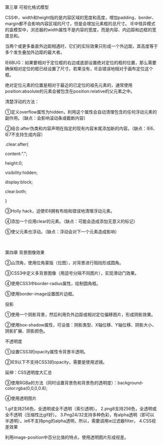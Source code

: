 第三章 可视化格式模型

CSS中，width和height指的是内容区域的宽度和高度，增加padding、border、margin都不会影响内容区域的尺寸，但是会增加元素框的总尺寸。
IE中怪异模式的盒模型中，浏览器的width属性不是内容的宽度，而是内容、内边距和边框的宽度总和。

当两个或更多垂直外边距相遇时，它们的实际效果只形成一个外边距，其高度等于多个发生叠加外边距的最大者。

IE6BUG：如果要相对于定位框的右边或底部设置绝对定位的框的位置，那么需要确保相对定位的框已经设置了尺寸。若果没有，IE会错误地相对于画布定位这个框。

绝对定位元素的位置是相对于最近的已定位的祖先元素的，通常使用position:absolute的元素会被包含在position:relative的父元素之中。

清楚浮动的方法：

①定义overflow属性为hidden，利用这个属性会自动清理包含的任何浮动元素的副作用。（缺点：会影响滚动条或截断内容）

②结合:after伪类和内容声明在指定的现有内容末尾添加新的内容。（缺点：IE6、IE7不支持生成内容）

.clear:after{

content:".";

height:0;

visibility:hidden;

display:block;

clear:both;

}

③Holly hack，迫使IE6拥有布局和错误地清理浮动元素。

④添加一个应用clear的元素。（缺点：可能会造成添加无意义的标记）

⑤使父元素也浮动。（缺点：浮动会对下一个元素造成影响）

<br><br>
 第四章 背景图像效果


②山顶角，使用位角蒙版（位图），对背景进行阻挡形成圆角。

③CSS3中定义多背景图像（用逗号分隔不同图片），实现滑动门效果。

④使用CSS3中border-radius属性，绘制圆角框。

⑤使用border-image设置图片边框。


投影 

①使用一个阴影背景，然后利用负外边距或相对定位偏移图片，形成阴影效果。

②使用box-shadow属性，可设值：阴影类型、X轴位移、Y轴位移、阴影大小、阴影扩展、阴影颜色。

不透明度 

①设置CSS3的opacity属性令背景半透明。

②IE9以下不支持CSS3的opacity，需要是使用滤镜。

延伸：CSS透明度大汇总

③使用RGBa的方法（同时设置背景色和背景色的透明度）：background-color:rgba(0,0,0,0.8);

④使用透明图片

1.gif支持256色，全透明或全不透明（索引透明）。
2.png8支持256色，全透明或全不透明（压缩性比gif好）。
3.Png24/32支持多种色彩，有alpha透明（即可以半透明）。ie6不支持png的alpha透明，所以，需要调用ie过滤器filter。
4.CSS视差效果

利用image-position中百分比值的特点，使用透明图片形成视差。



